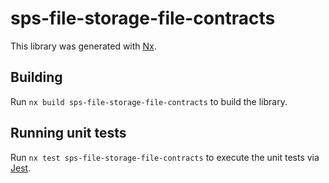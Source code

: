 # sps-file-storage-file-contracts

This library was generated with [Nx](https://nx.dev).

## Building

Run `nx build sps-file-storage-file-contracts` to build the library.

## Running unit tests

Run `nx test sps-file-storage-file-contracts` to execute the unit tests via [Jest](https://jestjs.io).
